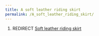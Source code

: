 ```yaml
---
title: A soft leather riding skirt
permalink: /A_soft_leather_riding_skirt/
---
```


1.  REDIRECT [Soft leather riding
    skirt](Soft_leather_riding_skirt "wikilink")